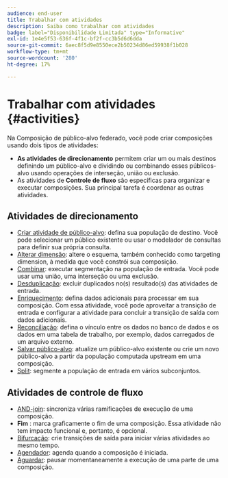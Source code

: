 ```yaml
---
audience: end-user
title: Trabalhar com atividades
description: Saiba como trabalhar com atividades
badge: label="Disponibilidade Limitada" type="Informative"
exl-id: 1e4e5f53-636f-4f1c-bf2f-cc3b5d6d6dda
source-git-commit: 6aec8f5d9e8550ece2b50234d86ed59938f1b028
workflow-type: tm+mt
source-wordcount: '280'
ht-degree: 17%

---
```


# Trabalhar com atividades {#activities}

Na Composição de público-alvo federado, você pode criar composições usando dois tipos de atividades:

* **As atividades de direcionamento** permitem criar um ou mais destinos definindo um público-alvo e dividindo ou combinando esses públicos-alvo usando operações de interseção, união ou exclusão.
* As atividades de **Controle de fluxo** são específicas para organizar e executar composições. Sua principal tarefa é coordenar as outras atividades.

## Atividades de direcionamento

* [Criar atividade de público-alvo](build-audience.md): defina sua população de destino. Você pode selecionar um público existente ou usar o modelador de consultas para definir sua própria consulta.
* [Alterar dimensão](change-dimension.md): altere o esquema, também conhecido como targeting dimension, à medida que você constrói sua composição.
* [Combinar](combine.md): executar segmentação na população de entrada. Você pode usar uma união, uma interseção ou uma exclusão.
* [Desduplicação](deduplication.md): excluir duplicados no(s) resultado(s) das atividades de entrada.
* [Enriquecimento](enrichment.md): defina dados adicionais para processar em sua composição. Com essa atividade, você pode aproveitar a transição de entrada e configurar a atividade para concluir a transição de saída com dados adicionais.
* [Reconciliação](reconciliation.md): defina o vínculo entre os dados no banco de dados e os dados em uma tabela de trabalho, por exemplo, dados carregados de um arquivo externo.
* [Salvar público-alvo](save-audience.md): atualize um público-alvo existente ou crie um novo público-alvo a partir da população computada upstream em uma composição.
* [Split](split.md): segmente a população de entrada em vários subconjuntos.

## Atividades de controle de fluxo

* [AND-join](and-join.md): sincroniza várias ramificações de execução de uma composição.
* **Fim** : marca graficamente o fim de uma composição. Essa atividade não tem impacto funcional e, portanto, é opcional.
* [Bifurcação](fork.md): crie transições de saída para iniciar várias atividades ao mesmo tempo.
* [Agendador](scheduler.md): agenda quando a composição é iniciada.
* [Aguardar](wait.md): pausar momentaneamente a execução de uma parte de uma composição.
